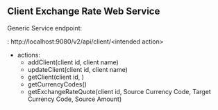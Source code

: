 ## Client Exchange Rate Web Service

Generic Service endpoint:

: http://localhost:9080/v2/api/client/\<intended action\>

* actions:
    * addClient(client id, client name)
    * updateClient(client id, client name)
    * getClient(client id, )
    * getCurrencyCodes() 
    * getExchangeRateQuote(client id,
                           Source Currency Code,
                           Target Currency Code,
                           Source Amount)
                            
